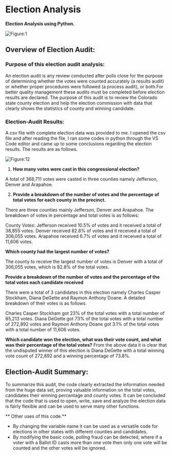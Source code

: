 # Election Analysis
**Election Analysis using Python.**

![Figure:1](https://westbrookct.us/ImageRepository/Document?documentId=4459)

## Overview of Election Audit:

### Purpose of this election audit analysis:

An election audit is any review conducted after polls close for the purpose of determining whether the votes were counted accurately (a results audit) or whether proper procedures were followed (a process audit), or both.For better quality management these audits must be completed before election results are declared.
The purpose of this audit is to review the Colorado state county election and help the election commission with data that clearly shows the statistics of county and winning candidate.

### Election-Audit Results: 

A csv file with complete election data was provided to me. I opened the csv file and after reading the file, I ran some codes in python through the VS Code editor and came up to some conclusions regarding the election results. The results are as follows.

![Figure:12]()

1. **How many votes were cast in this congressional election?**

A total of 368,711 votes were casted in three counties namely Jefferson, Denver and Arapahoe.

2. **Provide a breakdown of the number of votes and the percentage of total votes for each county in the precinct.**

There are three counties mainly Jefferson, Denver and Arapahoe. The breakdown of votes in percentage and total votes is as follows:

County Votes:
Jefferson received 10.5% of votes and it received a total of 38,855 votes.
Denver received 82.8% of votes and it received a total of 306,055 votes.
Arapahoe received 6.7% of votes and it received a total of 11,606 votes.

**Which county had the largest number of votes?**

The county to receive the largest number of votes is Denver with a total of 306,055 votes, which is 82.8% of the total votes.

**Provide a breakdown of the number of votes and the percentage of the total votes each candidate received**

There were a total of 3 candidates in this election namely Charles Casper Stockham, Diana DeGette and Raymon Anthony Doane. A detailed breakdown of their votes is as follows.

Charles Casper Stockham got 23% of the total votes with a total number of 85,213 votes.
Diana DeGette got 73% of the total votes with a total number of 272,892 votes and 
Raymon Anthony Doane got 3.1% of the total votes with a total number of 11,606 votes.


**Which candidate won the election, what was their vote count, and what was their percentage of the total votes?**
From the above data it is clear that the undisputed winner of this election is Diana DeGette with a total winning vote count of 272,892 and a winning percentage of 73.8%.

## Election-Audit Summary:

To summarize this audit, the code clearly extracted the information needed from the huge data set, proving valuable information on the total votes, candidates their winning percentage and county votes. It can be concluded that the code that is used to open, write, save and analyze the election data is fairly flexible and can be used to serve many other functions. 

** Other uses of this code.**

* By changing the variable name it can be used as a versatile code for elections in other states with different counties and candidates.
* By modifying the basic code, polling fraud can be detected, where if a voter with a Ballot ID casts more than one vote then only one vote will be counted 		   and the other votes will be ignored.









